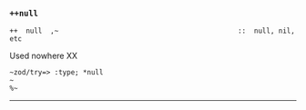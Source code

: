 ### `++null`

    ++  null  ,~                                            ::  null, nil, etc

Used nowhere XX

    ~zod/try=> :type; *null
    ~
    %~



***
